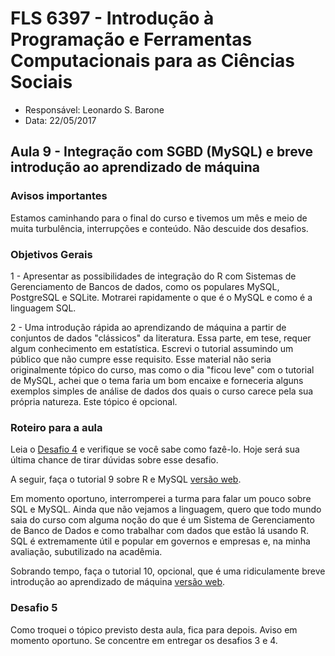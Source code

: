 #  FLS 6397 - Introdução à Programação e Ferramentas Computacionais para as Ciências Sociais

- Responsável: Leonardo S. Barone
- Data: 22/05/2017

## Aula 9 - Integração com SGBD (MySQL) e breve introdução ao aprendizado de máquina

### Avisos importantes

Estamos caminhando para o final do curso e tivemos um mês e meio de muita turbulência, interrupções e conteúdo. Não descuide dos desafios. 

### Objetivos Gerais

1 - Apresentar as possibilidades de integração do R com Sistemas de Gerenciamento de Bancos de dados, como os populares MySQL, PostgreSQL e SQLite. Motrarei rapidamente o que é o MySQL e como é a linguagem SQL.

2 - Uma introdução rápida ao aprendizando de máquina a partir de conjuntos de dados "clássicos" da literatura. Essa parte, em tese, requer algum conhecimento em estatística. Escrevi o tutorial assumindo um público que não cumpre esse requisito. Esse material não seria originalmente tópico do curso, mas como o dia "ficou leve" com o tutorial de MySQL, achei que o tema faria um bom encaixe e forneceria alguns exemplos simples de análise de dados dos quais o curso carece pela sua própria natureza. Este tópico é opcional.

### Roteiro para a aula

Leia o [Desafio 4](https://github.com/leobarone/FLS6397/blob/master/activities/datachallange4.md) e verifique se você sabe como fazê-lo. Hoje será sua última chance de tirar dúvidas sobre esse desafio.

A seguir, faça o tutorial 9 sobre R e MySQL [versão web](https://github.com/leobarone/FLS6397/blob/master/tutorials/tutorial9.Rmd).

Em momento oportuno, interromperei a turma para falar um pouco sobre SQL e MySQL. Ainda que não vejamos a linguagem, quero que todo mundo saia do curso com alguma noção do que é um Sistema de Gerenciamento de Banco de Dados e como trabalhar com dados que estão lá usando R. SQL é extremamente útil e popular em governos e empresas e, na minha avaliação, subutilizado na acadêmia.

Sobrando tempo, faça o tutorial 10, opcional, que é uma ridiculamente breve introdução ao aprendizado de máquina [versão web](https://github.com/leobarone/FLS6397/blob/master/tutorials/tutorial10.Rmd).

### Desafio 5

Como troquei o tópico previsto desta aula, fica para depois. Aviso em momento oportuno. Se concentre em entregar os desafios 3 e 4.
